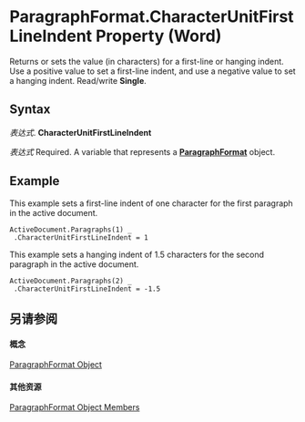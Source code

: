 
# ParagraphFormat.CharacterUnitFirstLineIndent Property (Word)

Returns or sets the value (in characters) for a first-line or hanging indent. Use a positive value to set a first-line indent, and use a negative value to set a hanging indent. Read/write  **Single**.


## Syntax

 _表达式_. **CharacterUnitFirstLineIndent**

 _表达式_ Required. A variable that represents a **[ParagraphFormat](712d754a-dc92-f1a3-531d-dfae74a42c23.md)** object.


## Example

This example sets a first-line indent of one character for the first paragraph in the active document.


```
ActiveDocument.Paragraphs(1) _ 
 .CharacterUnitFirstLineIndent = 1
```

This example sets a hanging indent of 1.5 characters for the second paragraph in the active document.




```
ActiveDocument.Paragraphs(2) _ 
 .CharacterUnitFirstLineIndent = -1.5
```


## 另请参阅


#### 概念


[ParagraphFormat Object](712d754a-dc92-f1a3-531d-dfae74a42c23.md)
#### 其他资源


[ParagraphFormat Object Members](http://msdn.microsoft.com/library/d34122e7-adfb-dd34-eb1d-cd62b20a83ff%28Office.15%29.aspx)